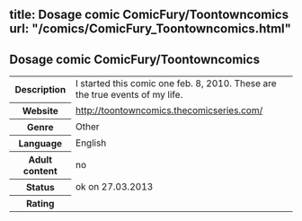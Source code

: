 title: Dosage comic ComicFury/Toontowncomics
url: "/comics/ComicFury_Toontowncomics.html"
---
Dosage comic ComicFury/Toontowncomics
-----------------------------------------

<table class="comicinfo">
<tr>
<th>Description</th><td>I started this comic one feb. 8, 2010. These are the true events of my life.</td>
</tr>
<tr>
<th>Website</th><td><a href="http://toontowncomics.thecomicseries.com/">http://toontowncomics.thecomicseries.com/</a></td>
</tr>
<tr>
<th>Genre</th><td>Other</td>
</tr>
<tr>
<th>Language</th><td>English</td>
</tr>
<tr>
<th>Adult content</th><td>no</td>
</tr>
<tr>
<th>Status</th><td>ok on 27.03.2013</td>
</tr>
<tr>
<th>Rating</th><td><div class="g-plusone" data-size="standard" data-annotation="bubble"
 data-href="http://toontowncomics.thecomicseries.com/"></div></td>
</tr>
</table>
<script type="text/javascript">
  (function() {
    var po = document.createElement('script'); po.type = 'text/javascript'; po.async = true;
    po.src = 'https://apis.google.com/js/plusone.js';
    var s = document.getElementsByTagName('script')[0]; s.parentNode.insertBefore(po, s);
  })();
</script>

